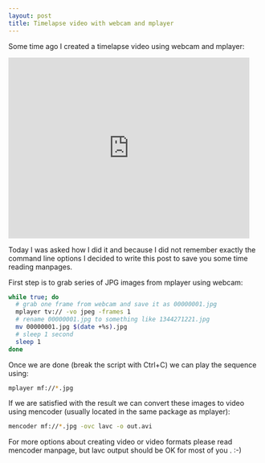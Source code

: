 ```yaml
---
layout: post
title: Timelapse video with webcam and mplayer
---
```


Some time ago I created a timelapse video using webcam and mplayer:

<iframe width="480" height="360" src="http://www.youtube.com/embed/HHfIg74Walc" frameborder="0" allowfullscreen></iframe>

Today I was asked how I did it and because I did not remember exactly the command line options I decided to write this post to save you some time reading manpages.

First step is to grab series of JPG images from mplayer using webcam:

~~~bash
while true; do
  # grab one frame from webcam and save it as 00000001.jpg
  mplayer tv:// -vo jpeg -frames 1
  # rename 00000001.jpg to something like 1344271221.jpg
  mv 00000001.jpg $(date +%s).jpg
  # sleep 1 second
  sleep 1
done
~~~

Once we are done (break the script with Ctrl+C) we can play the sequence using:

~~~bash
mplayer mf://*.jpg
~~~

If we are satisfied with the result we can convert these images to video using mencoder (usually located in the same package as mplayer):

~~~bash
mencoder mf://*.jpg -ovc lavc -o out.avi
~~~

For more options about creating video or video formats please read mencoder manpage, but lavc output should be OK for most of you . :-)
